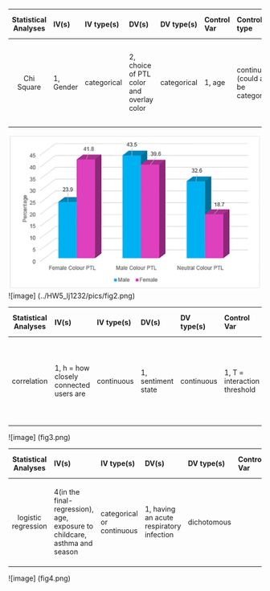 | **Statistical Analyses**	|  **IV(s)**  |  **IV type(s)** |  **DV(s)**  |  **DV type(s)**  |  **Control Var** | **Control Var type**  | **Question to be answered** | **_H0_** | **alpha** | **link to paper**| 
|:----------:|:----------|:------------|:-------------|:-------------|:------------|:------------- |:------------------|:----:|:-------:|:-------|
Chi Square	| 1, Gender | categorical | 2, choice of PTL color and overlay color| categorical | 1, age | continuous (could also be categorical) | 	Is gender (across all ages or within age groups) associated with overlay or PTL colour choice? | Gender and overlay/PTL color are not dependent | 0.05 | [Does Gender Influence Colour Choice in the Treatment of Visual Stress?](https://journals.plos.org/plosone/article?id=10.1371/journal.pone.0163326) |

![Image](../HW5_lj1232/pics/fig1.png)
![image] (../HW5_lj1232/pics/fig2.png)

| **Statistical Analyses**	|  **IV(s)**  |  **IV type(s)** |  **DV(s)**  |  **DV type(s)**  |  **Control Var** | **Control Var type**  | **Question to be answered** | **_H0_** | **alpha** | **link to paper**| 
|:----------:|:----------|:------------|:-------------|:-------------|:------------|:------------- |:------------------|:----:|:-------:|:-------|
correlation	| 1, h = how closely connected users are | continuous | 1, sentiment state | continuous | 1, T = interaction threshold | continuous | 	Does closely connected online users share similar affective satates ? | online social connectivity between users on Weibo and sharing similar feelings are not related |  | [Anger Is More Influential than Joy: Sentiment Correlation in Weibo](https://journals.plos.org/plosone/article?id=10.1371/journal.pone.0110184) |

![image] (fig3.png)

| **Statistical Analyses**	|  **IV(s)**  |  **IV type(s)** |  **DV(s)**  |  **DV type(s)**  |  **Control Var** | **Control Var type**  | **Question to be answered** | **_H0_** | **alpha** | **link to paper**| 
|:----------:|:----------|:------------|:-------------|:-------------|:------------|:------------- |:------------------|:----:|:-------:|:-------|
logistic regression	| 4(in the final-regression), age, exposure to childcare, asthma and season  | categorical or continuous | 1, having an acute respiratory infection | dichotomous |  | | 	Do the stated factors have an effect on having an acute respiratory infection (ARI)? | the odds of getting an ARI is not affected by the independent variables (factos) | 0.05 | [Risk Factors for Acute Respiratory Infection in the Australian Community](https://journals.plos.org/plosone/article?id=10.1371/journal.pone.0101440) |

![image] (fig4.png)

